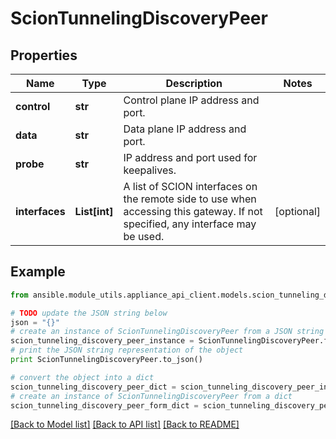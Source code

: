 # ScionTunnelingDiscoveryPeer


## Properties
Name | Type | Description | Notes
------------ | ------------- | ------------- | -------------
**control** | **str** | Control plane IP address and port. | 
**data** | **str** | Data plane IP address and port. | 
**probe** | **str** | IP address and port used for keepalives. | 
**interfaces** | **List[int]** | A list of SCION interfaces on the remote side to use when accessing this gateway. If not specified, any interface may be used.  | [optional] 

## Example

```python
from ansible.module_utils.appliance_api_client.models.scion_tunneling_discovery_peer import ScionTunnelingDiscoveryPeer

# TODO update the JSON string below
json = "{}"
# create an instance of ScionTunnelingDiscoveryPeer from a JSON string
scion_tunneling_discovery_peer_instance = ScionTunnelingDiscoveryPeer.from_json(json)
# print the JSON string representation of the object
print ScionTunnelingDiscoveryPeer.to_json()

# convert the object into a dict
scion_tunneling_discovery_peer_dict = scion_tunneling_discovery_peer_instance.to_dict()
# create an instance of ScionTunnelingDiscoveryPeer from a dict
scion_tunneling_discovery_peer_form_dict = scion_tunneling_discovery_peer.from_dict(scion_tunneling_discovery_peer_dict)
```
[[Back to Model list]](../README.md#documentation-for-models) [[Back to API list]](../README.md#documentation-for-api-endpoints) [[Back to README]](../README.md)


